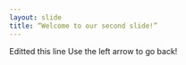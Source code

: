 ```yaml
---
layout: slide
title: “Welcome to our second slide!”
---
```

Editted this line
Use the left arrow to go back!
